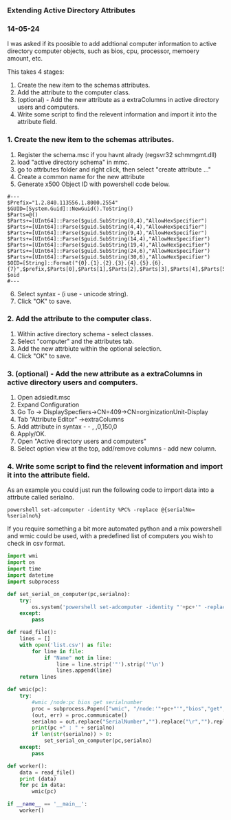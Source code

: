 ### Extending Active Directory Attributes
### 14-05-24

I was asked if its poosible to add addtional computer information to active directory computer objects, such as bios, cpu, processor, memoery amount, etc.

This takes 4 stages:
1. Create the new item to the schemas attributes.
2. Add the attribute to the computer class.
3. (optional) - Add the new attribute as a extraColumns in active directory users and computers.
4. Write some script to find the relevent information and import it into the attribute field.


### 1. Create the new item to the schemas attributes.

1. Register the schema.msc if you havnt alrady (regsvr32 schmmgmt.dll)
2. load "active directory schema" in mmc.
3. go to attrbutes folder and right click, then select "create attribute ..."
4. Create a common name for the new attribute 
5. Generate x500 Object ID with powershell code below.

```text
#--- 
$Prefix="1.2.840.113556.1.8000.2554" 
$GUID=[System.Guid]::NewGuid().ToString() 
$Parts=@() 
$Parts+=[UInt64]::Parse($guid.SubString(0,4),"AllowHexSpecifier") 
$Parts+=[UInt64]::Parse($guid.SubString(4,4),"AllowHexSpecifier") 
$Parts+=[UInt64]::Parse($guid.SubString(9,4),"AllowHexSpecifier") 
$Parts+=[UInt64]::Parse($guid.SubString(14,4),"AllowHexSpecifier") 
$Parts+=[UInt64]::Parse($guid.SubString(19,4),"AllowHexSpecifier") 
$Parts+=[UInt64]::Parse($guid.SubString(24,6),"AllowHexSpecifier") 
$Parts+=[UInt64]::Parse($guid.SubString(30,6),"AllowHexSpecifier") 
$OID=[String]::Format("{0}.{1}.{2}.{3}.{4}.{5}.{6}.{7}",$prefix,$Parts[0],$Parts[1],$Parts[2],$Parts[3],$Parts[4],$Parts[5],$Parts[6]) 
$oid 
#---
```
6. Select syntax - (i use - unicode string).
7. Click "OK" to save.

### 2. Add the attribute to the computer class.

1. Within active directory schema - select classes.
2. Select "computer" and the attributes tab.
3. Add the new attrbiute within the optional selection.
4. Click "OK" to save.


### 3. (optional) - Add the new attribute as a extraColumns in active directory users and computers. 

1. Open adsiedit.msc
2. Expand Configuration
3. Go To -> DisplaySpecfiers->CN=409->CN=orginizationUnit-Display
4. Tab “Attribute Editor” ->extraColumns
5. Add attribute in syntax - -	<atributename>, <atributename>,0,150,0
6. Apply/OK.
7. Open "Active directory users and computers"
8. Select option view at the top, add/remove columns - add new column.


### 4. Write some script to find the relevent information and import it into the attribute field.

As an example you could just run the following code to import data into a attrbute called serialno.

```text
powershell set-adcomputer -identity %PC% -replace @{serialNo= %serialno%}
```

If you require something a bit more automated python and a mix powershell and wmic could be used, with a predefined list of computers you wish to check in csv format.

```python
import wmi
import os
import time
import datetime
import subprocess

def set_serial_on_computer(pc,serialno):
    try:
        os.system('powershell set-adcomputer -identity "'+pc+'" -replace @{serialNo= """'+serialno+'"""}')
    except:
        pass

def read_file():
    lines = []
    with open('list.csv') as file:
        for line in file: 
            if "Name" not in line:
                line = line.strip('"').strip('"\n')
                lines.append(line)
    return lines

def wmic(pc):
    try:
        #wmic /node:pc bios get serialnumber
        proc = subprocess.Popen(["wmic", "/node:'"+pc+"'","bios","get","serialnumber"], stdout=subprocess.PIPE, shell=True)
        (out, err) = proc.communicate()
        serialno = out.replace("SerialNumber","").replace("\r","").replace("\n","").replace(" ","")
        print(pc +" : " + serialno)
        if len(str(serialno)) > 0:
            set_serial_on_computer(pc,serialno)
    except:
        pass

def worker():
    data = read_file() 
    print (data)
    for pc in data:
        wmic(pc)

if __name__ == '__main__':
    worker()

```








